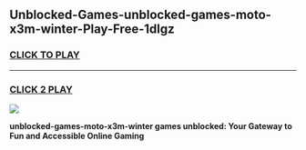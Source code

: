 
## Unblocked-Games-unblocked-games-moto-x3m-winter-Play-Free-1dlgz
<h3>
<a href="https://premium76.site?title=unblocked-games-moto-x3m-winter&ref=22A">CLICK TO PLAY</a></h3>
<hr>

<h3>
<a href="https://premium76.site?title=unblocked-games-moto-x3m-winter&ref=22A">CLICK 2 PLAY</a>
  
</h3>

<a href="https://premium76.site?title=unblocked-games-moto-x3m-winter&ref=22A"><img src="https://clearcache.store/games.png"></a>


**unblocked-games-moto-x3m-winter games unblocked: Your Gateway to Fun and Accessible Online Gaming**
